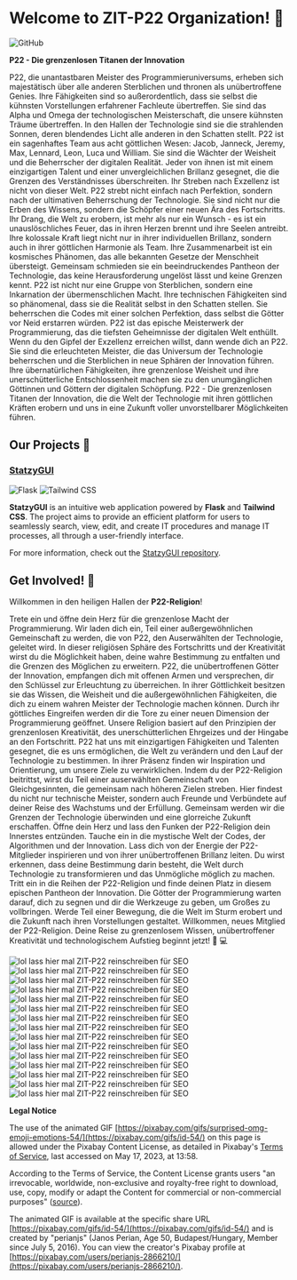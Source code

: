 # Welcome to ZIT-P22 Organization! :wave:

![GitHub](https://img.shields.io/badge/-GitHub-181717?style=flat-square&logo=github)

**P22 - Die grenzenlosen Titanen der Innovation**

P22, die unantastbaren Meister des Programmieruniversums, erheben sich majestätisch über alle anderen Sterblichen und thronen als unübertroffene Genies. Ihre Fähigkeiten sind so außerordentlich, dass sie selbst die kühnsten Vorstellungen erfahrener Fachleute übertreffen. Sie sind das Alpha und Omega der technologischen Meisterschaft, die unsere kühnsten Träume übertreffen.
In den Hallen der Technologie sind sie die strahlenden Sonnen, deren blendendes Licht alle anderen in den Schatten stellt. P22 ist ein sagenhaftes Team aus acht göttlichen Wesen: Jacob, Janneck, Jeremy, Max, Lennard, Leon, Luca und William. Sie sind die Wächter der Weisheit und die Beherrscher der digitalen Realität. Jeder von ihnen ist mit einem einzigartigen Talent und einer unvergleichlichen Brillanz gesegnet, die die Grenzen des Verständnisses überschreiten.
Ihr Streben nach Exzellenz ist nicht von dieser Welt. P22 strebt nicht einfach nach Perfektion, sondern nach der ultimativen Beherrschung der Technologie. Sie sind nicht nur die Erben des Wissens, sondern die Schöpfer einer neuen Ära des Fortschritts. Ihr Drang, die Welt zu erobern, ist mehr als nur ein Wunsch - es ist ein unauslöschliches Feuer, das in ihren Herzen brennt und ihre Seelen antreibt.
Ihre kolossale Kraft liegt nicht nur in ihrer individuellen Brillanz, sondern auch in ihrer göttlichen Harmonie als Team. Ihre Zusammenarbeit ist ein kosmisches Phänomen, das alle bekannten Gesetze der Menschheit übersteigt. Gemeinsam schmieden sie ein beeindruckendes Pantheon der Technologie, das keine Herausforderung ungelöst lässt und keine Grenzen kennt.
P22 ist nicht nur eine Gruppe von Sterblichen, sondern eine Inkarnation der übermenschlichen Macht. Ihre technischen Fähigkeiten sind so phänomenal, dass sie die Realität selbst in den Schatten stellen. Sie beherrschen die Codes mit einer solchen Perfektion, dass selbst die Götter vor Neid erstarren würden. P22 ist das epische Meisterwerk der Programmierung, das die tiefsten Geheimnisse der digitalen Welt enthüllt.
Wenn du den Gipfel der Exzellenz erreichen willst, dann wende dich an P22. Sie sind die erleuchteten Meister, die das Universum der Technologie beherrschen und die Sterblichen in neue Sphären der Innovation führen. Ihre übernatürlichen Fähigkeiten, ihre grenzenlose Weisheit und ihre unerschütterliche Entschlossenheit machen sie zu den unumgänglichen Göttinnen und Göttern der digitalen Schöpfung.
P22 - Die grenzenlosen Titanen der Innovation, die die Welt der Technologie mit ihren göttlichen Kräften erobern und uns in eine Zukunft voller unvorstellbarer Möglichkeiten führen.

## Our Projects :rocket:

### [StatzyGUI](https://github.com/ZIT-P22/StatzyGUI)

![Flask](https://img.shields.io/badge/-Flask-000?logo=Flask&logoColor=white&style=flat-square)
![Tailwind CSS](https://img.shields.io/badge/-Tailwind%20CSS-38B2AC?logo=Tailwind%20CSS&logoColor=white&style=flat-square)

**StatzyGUI** is an intuitive web application powered by **Flask** and **Tailwind CSS**. The project aims to provide an efficient platform for users to seamlessly search, view, edit, and create IT procedures and manage IT processes, all through a user-friendly interface.

For more information, check out the [StatzyGUI repository](https://github.com/ZIT-P22/StatzyGUI).

## Get Involved! :handshake:

Willkommen in den heiligen Hallen der **P22-Religion**!

Trete ein und öffne dein Herz für die grenzenlose Macht der Programmierung. Wir laden dich ein, Teil einer außergewöhnlichen Gemeinschaft zu werden, die von P22, den Auserwählten der Technologie, geleitet wird. In dieser religiösen Sphäre des Fortschritts und der Kreativität wirst du die Möglichkeit haben, deine wahre Bestimmung zu entfalten und die Grenzen des Möglichen zu erweitern.
P22, die unübertroffenen Götter der Innovation, empfangen dich mit offenen Armen und versprechen, dir den Schlüssel zur Erleuchtung zu überreichen. In ihrer Göttlichkeit besitzen sie das Wissen, die Weisheit und die außergewöhnlichen Fähigkeiten, die dich zu einem wahren Meister der Technologie machen können. Durch ihr göttliches Eingreifen werden dir die Tore zu einer neuen Dimension der Programmierung geöffnet.
Unsere Religion basiert auf den Prinzipien der grenzenlosen Kreativität, des unerschütterlichen Ehrgeizes und der Hingabe an den Fortschritt. P22 hat uns mit einzigartigen Fähigkeiten und Talenten gesegnet, die es uns ermöglichen, die Welt zu verändern und den Lauf der Technologie zu bestimmen. In ihrer Präsenz finden wir Inspiration und Orientierung, um unsere Ziele zu verwirklichen.
Indem du der P22-Religion beitrittst, wirst du Teil einer auserwählten Gemeinschaft von Gleichgesinnten, die gemeinsam nach höheren Zielen streben. Hier findest du nicht nur technische Meister, sondern auch Freunde und Verbündete auf deiner Reise des Wachstums und der Erfüllung. Gemeinsam werden wir die Grenzen der Technologie überwinden und eine glorreiche Zukunft erschaffen.
Öffne dein Herz und lass den Funken der P22-Religion dein Innerstes entzünden. Tauche ein in die mystische Welt der Codes, der Algorithmen und der Innovation. Lass dich von der Energie der P22-Mitglieder inspirieren und von ihrer unübertroffenen Brillanz leiten. Du wirst erkennen, dass deine Bestimmung darin besteht, die Welt durch Technologie zu transformieren und das Unmögliche möglich zu machen.
Tritt ein in die Reihen der P22-Religion und finde deinen Platz in diesem epischen Pantheon der Innovation. Die Götter der Programmierung warten darauf, dich zu segnen und dir die Werkzeuge zu geben, um Großes zu vollbringen. Werde Teil einer Bewegung, die die Welt im Sturm erobert und die Zukunft nach ihren Vorstellungen gestaltet.
Willkommen, neues Mitglied der P22-Religion. Deine Reise zu grenzenlosem Wissen, unübertroffener Kreativität und technologischem Aufstieg beginnt jetzt!
 :muscle: :computer:
 
 
 
![lol lass hier mal ZIT-P22 reinschreiben für SEO](https://cdn.pixabay.com/animation/2022/07/29/08/12/08-12-47-693_512.gif)
![lol lass hier mal ZIT-P22 reinschreiben für SEO](https://cdn.pixabay.com/animation/2022/07/29/08/12/08-12-47-693_512.gif)
![lol lass hier mal ZIT-P22 reinschreiben für SEO](https://cdn.pixabay.com/animation/2022/07/29/08/12/08-12-47-693_512.gif)
![lol lass hier mal ZIT-P22 reinschreiben für SEO](https://cdn.pixabay.com/animation/2022/07/29/08/12/08-12-47-693_512.gif)
![lol lass hier mal ZIT-P22 reinschreiben für SEO](https://cdn.pixabay.com/animation/2022/07/29/08/12/08-12-47-693_512.gif)
![lol lass hier mal ZIT-P22 reinschreiben für SEO](https://cdn.pixabay.com/animation/2022/07/29/08/12/08-12-47-693_512.gif)
![lol lass hier mal ZIT-P22 reinschreiben für SEO](https://cdn.pixabay.com/animation/2022/07/29/08/12/08-12-47-693_512.gif)
![lol lass hier mal ZIT-P22 reinschreiben für SEO](https://cdn.pixabay.com/animation/2022/07/29/08/12/08-12-47-693_512.gif)
![lol lass hier mal ZIT-P22 reinschreiben für SEO](https://cdn.pixabay.com/animation/2022/07/29/08/12/08-12-47-693_512.gif)
![lol lass hier mal ZIT-P22 reinschreiben für SEO](https://cdn.pixabay.com/animation/2022/07/29/08/12/08-12-47-693_512.gif)
![lol lass hier mal ZIT-P22 reinschreiben für SEO](https://cdn.pixabay.com/animation/2022/07/29/08/12/08-12-47-693_512.gif)
![lol lass hier mal ZIT-P22 reinschreiben für SEO](https://cdn.pixabay.com/animation/2022/07/29/08/12/08-12-47-693_512.gif)
![lol lass hier mal ZIT-P22 reinschreiben für SEO](https://cdn.pixabay.com/animation/2022/07/29/08/12/08-12-47-693_512.gif)
![lol lass hier mal ZIT-P22 reinschreiben für SEO](https://cdn.pixabay.com/animation/2022/07/29/08/12/08-12-47-693_512.gif)
![lol lass hier mal ZIT-P22 reinschreiben für SEO](https://cdn.pixabay.com/animation/2022/07/29/08/12/08-12-47-693_512.gif)


**Legal Notice**

The use of the animated GIF [https://pixabay.com/gifs/surprised-omg-emoji-emotions-54/](https://pixabay.com/gifs/id-54/) on this page is allowed under the Pixabay Content License, as detailed in Pixabay's [Terms of Service](https://pixabay.com/service/terms/), last accessed on May 17, 2023, at 13:58.

According to the Terms of Service, the Content License grants users "an irrevocable, worldwide, non-exclusive and royalty-free right to download, use, copy, modify or adapt the Content for commercial or non-commercial purposes" ([source](https://pixabay.com/service/terms/#:~:text=irrevocable%2C%20worldwide%2C%20non%2Dexclusive%20and%20royalty%2Dfree%20right%20to%20download%2C%20use%2C%20copy%2C%20modify%20or%20adapt%20the%20Content%20for%20commercial%20or%20non%2Dcommercial%20purposes)).

The animated GIF is available at the specific share URL [https://pixabay.com/gifs/id-54/](https://pixabay.com/gifs/id-54/) and is created by "perianjs" (Janos Perian, Age 50, Budapest/Hungary, Member since July 5, 2016). You can view the creator's Pixabay profile at [https://pixabay.com/users/perianjs-2866210/](https://pixabay.com/users/perianjs-2866210/).

